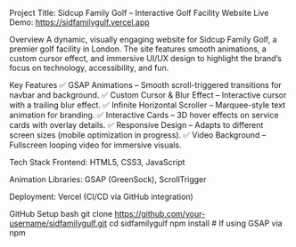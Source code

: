 Project Title: Sidcup Family Golf – Interactive Golf Facility Website
Live Demo: https://sidfamilygulf.vercel.app

Overview
A dynamic, visually engaging website for Sidcup Family Golf, a premier golf facility in London. The site features smooth animations, a custom cursor effect, and immersive UI/UX design to highlight the brand’s focus on technology, accessibility, and fun.

Key Features
✅ GSAP Animations – Smooth scroll-triggered transitions for navbar and background.
✅ Custom Cursor & Blur Effect – Interactive cursor with a trailing blur effect.
✅ Infinite Horizontal Scroller – Marquee-style text animation for branding.
✅ Interactive Cards – 3D hover effects on service cards with overlay details.
✅ Responsive Design – Adapts to different screen sizes (mobile optimization in progress).
✅ Video Background – Fullscreen looping video for immersive visuals.

Tech Stack
Frontend: HTML5, CSS3, JavaScript

Animation Libraries: GSAP (GreenSock), ScrollTrigger

Deployment: Vercel (CI/CD via GitHub integration)

GitHub Setup
bash
git clone https://github.com/your-username/sidfamilygulf.git
cd sidfamilygulf
npm install  # If using GSAP via npm

